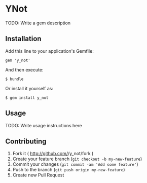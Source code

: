 # YNot

TODO: Write a gem description

## Installation

Add this line to your application's Gemfile:

    gem 'y_not'

And then execute:

    $ bundle

Or install it yourself as:

    $ gem install y_not

## Usage

TODO: Write usage instructions here

## Contributing

1. Fork it ( http://github.com/<my-github-username>/y_not/fork )
2. Create your feature branch (`git checkout -b my-new-feature`)
3. Commit your changes (`git commit -am 'Add some feature'`)
4. Push to the branch (`git push origin my-new-feature`)
5. Create new Pull Request

